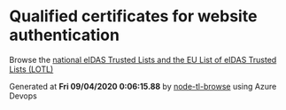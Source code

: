 # Qualified certificates for website authentication 
 Browse the [national eIDAS Trusted Lists and the EU List of eIDAS Trusted Lists (LOTL)](https://webgate.ec.europa.eu/tl-browser/#/) 
 
 
Generated at **Fri 09/04/2020  0:06:15.88** by [node-tl-browse](https://github.com/ymedlop/node-tl-browser) using Azure Devops 
